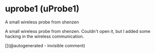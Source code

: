 # uprobe1 (uProbe1)

A small wireless probe from shenzen

A small wireless probe from shenzen. Couldn't open it, but I added some hacking in the wireless communication.



[](@autogenerated - invisible comment)